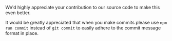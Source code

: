 We'd highly appreciate your contribution to our source code to make this even better.

It would be greatly appreciated that when you make commits please use `npm run commit` instead of `git commit` to easily adhere to the commit message format in place.
